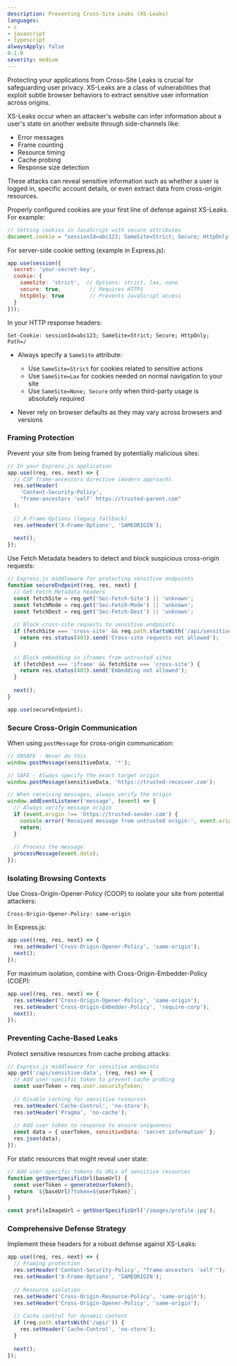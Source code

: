 ```yaml
---
description: Preventing Cross-Site Leaks (XS-Leaks)
languages:
- c
- javascript
- typescript
alwaysApply: false
0.1.0
severity: medium
---
```


Protecting your applications from Cross-Site Leaks is crucial for safeguarding user privacy. XS-Leaks are a class of vulnerabilities that exploit subtle browser behaviors to extract sensitive user information across origins. 

XS-Leaks occur when an attacker's website can infer information about a user's state on another website through side-channels like:

- Error messages
- Frame counting
- Resource timing
- Cache probing
- Response size detection

These attacks can reveal sensitive information such as whether a user is logged in, specific account details, or even extract data from cross-origin resources.

Properly configured cookies are your first line of defense against XS-Leaks. For example:

```javascript
// Setting cookies in JavaScript with secure attributes
document.cookie = "sessionId=abc123; SameSite=Strict; Secure; HttpOnly; Path=/";
```

For server-side cookie setting (example in Express.js):

```javascript
app.use(session({
  secret: 'your-secret-key',
  cookie: {
    sameSite: 'strict',  // Options: strict, lax, none
    secure: true,         // Requires HTTPS
    httpOnly: true        // Prevents JavaScript access
  }
}));
```

In your HTTP response headers:

```http
Set-Cookie: sessionId=abc123; SameSite=Strict; Secure; HttpOnly; Path=/
```



* Always specify a `SameSite` attribute:
  * Use `SameSite=Strict` for cookies related to sensitive actions
  * Use `SameSite=Lax` for cookies needed on normal navigation to your site
  * Use `SameSite=None; Secure` only when third-party usage is absolutely required

* Never rely on browser defaults as they may vary across browsers and versions

### Framing Protection

Prevent your site from being framed by potentially malicious sites:

```javascript
// In your Express.js application
app.use((req, res, next) => {
  // CSP frame-ancestors directive (modern approach)
  res.setHeader(
    'Content-Security-Policy',
    "frame-ancestors 'self' https://trusted-parent.com"
  );
  
  // X-Frame-Options (legacy fallback)
  res.setHeader('X-Frame-Options', 'SAMEORIGIN');
  
  next();
});
```

Use Fetch Metadata headers to detect and block suspicious cross-origin requests:

```javascript
// Express.js middleware for protecting sensitive endpoints
function secureEndpoint(req, res, next) {
  // Get Fetch Metadata headers
  const fetchSite = req.get('Sec-Fetch-Site') || 'unknown';
  const fetchMode = req.get('Sec-Fetch-Mode') || 'unknown';
  const fetchDest = req.get('Sec-Fetch-Dest') || 'unknown';
  
  // Block cross-site requests to sensitive endpoints
  if (fetchSite === 'cross-site' && req.path.startsWith('/api/sensitive')) {
    return res.status(403).send('Cross-site requests not allowed');
  }
  
  // Block embedding in iframes from untrusted sites
  if (fetchDest === 'iframe' && fetchSite === 'cross-site') {
    return res.status(403).send('Embedding not allowed');
  }
  
  next();
}

app.use(secureEndpoint);
```

### Secure Cross-Origin Communication

When using `postMessage` for cross-origin communication:

```javascript
// UNSAFE - Never do this
window.postMessage(sensitiveData, '*');

// SAFE - Always specify the exact target origin
window.postMessage(sensitiveData, 'https://trusted-receiver.com');

// When receiving messages, always verify the origin
window.addEventListener('message', (event) => {
  // Always verify message origin
  if (event.origin !== 'https://trusted-sender.com') {
    console.error('Received message from untrusted origin:', event.origin);
    return;
  }
  
  // Process the message
  processMessage(event.data);
});
```

### Isolating Browsing Contexts

Use Cross-Origin-Opener-Policy (COOP) to isolate your site from potential attackers:

```http
Cross-Origin-Opener-Policy: same-origin
```

In Express.js:

```javascript
app.use((req, res, next) => {
  res.setHeader('Cross-Origin-Opener-Policy', 'same-origin');
  next();
});
```

For maximum isolation, combine with Cross-Origin-Embedder-Policy (COEP):

```javascript
app.use((req, res, next) => {
  res.setHeader('Cross-Origin-Opener-Policy', 'same-origin');
  res.setHeader('Cross-Origin-Embedder-Policy', 'require-corp');
  next();
});
```

### Preventing Cache-Based Leaks

Protect sensitive resources from cache probing attacks:

```javascript
// Express.js middleware for sensitive endpoints
app.get('/api/sensitive-data', (req, res) => {
  // Add user-specific token to prevent cache probing
  const userToken = req.user.securityToken;
  
  // Disable caching for sensitive resources
  res.setHeader('Cache-Control', 'no-store');
  res.setHeader('Pragma', 'no-cache');
  
  // Add user token to response to ensure uniqueness
  const data = { userToken, sensitiveData: 'secret information' };
  res.json(data);
});
```

For static resources that might reveal user state:

```javascript
// Add user-specific tokens to URLs of sensitive resources
function getUserSpecificUrl(baseUrl) {
  const userToken = generateUserToken();
  return `${baseUrl}?token=${userToken}`;
}

const profileImageUrl = getUserSpecificUrl('/images/profile.jpg');
```

### Comprehensive Defense Strategy

Implement these headers for a robust defense against XS-Leaks:

```javascript
app.use((req, res, next) => {
  // Framing protection
  res.setHeader('Content-Security-Policy', "frame-ancestors 'self'");
  res.setHeader('X-Frame-Options', 'SAMEORIGIN');
  
  // Resource isolation
  res.setHeader('Cross-Origin-Resource-Policy', 'same-origin');
  res.setHeader('Cross-Origin-Opener-Policy', 'same-origin');
  
  // Cache control for dynamic content
  if (req.path.startsWith('/api/')) {
    res.setHeader('Cache-Control', 'no-store');
  }
  
  next();
});
```
